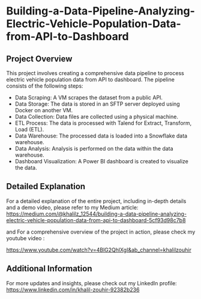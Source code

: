 # Building-a-Data-Pipeline-Analyzing-Electric-Vehicle-Population-Data-from-API-to-Dashboard

## Project Overview
This project involves creating a comprehensive data pipeline to process electric vehicle population data from API to dashboard. The pipeline consists of the following steps:

- Data Scraping: A VM scrapes the dataset from a public API.
- Data Storage: The data is stored in an SFTP server deployed using Docker on another VM.
- Data Collection: Data files are collected using a physical machine.
- ETL Process: The data is processed with Talend for Extract, Transform, Load (ETL).
- Data Warehouse: The processed data is loaded into a Snowflake data warehouse.
- Data Analysis: Analysis is performed on the data within the data warehouse.
- Dashboard Visualization: A Power BI dashboard is created to visualize the data.

## Detailed Explanation
For a detailed explanation of the entire project, including in-depth details and a demo video, please refer to my Medium article: https://medium.com/@khalilz_12544/building-a-data-pipeline-analyzing-electric-vehicle-population-data-from-api-to-dashboard-5cf93d98c7b8

and For a comprehensive overview of the project in action, please check my youtube video : 

https://www.youtube.com/watch?v=4BlG2QhlXgI&ab_channel=khalilzouhir

## Additional Information
For more updates and insights, please check out my LinkedIn profile: https://www.linkedin.com/in/khalil-zouhir-92382b236

